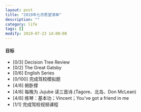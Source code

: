 ```yaml
---
layout: post
title: "2019年七月愿望清单"
description: ""
category: life
tags: []
modify: 2019-07-23 14:00:00
---
```



#### 目标


+ [0/3] Decision Tree Review
+ [0/2] The Great Gatsby
+ [0/6] English Series
+ [0/100] 完成驾校模拟题
+ [4/8] 俯卧撑
+ [4/8] 每晚为 Jujube 读三首诗.(Tagore、北岛、Don McLean)
+ [4/8] 练琴：基本功；Vincent；You've got a friend in me
+ [1/1] 完成驾校视频课程

